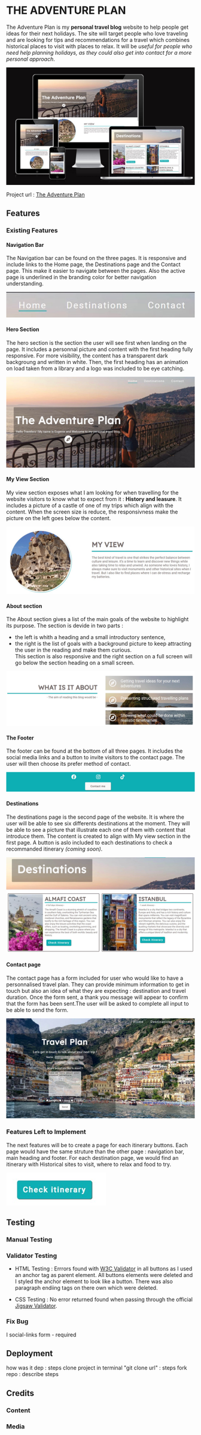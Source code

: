 # THE ADVENTURE PLAN

The Adventure Plan is my **personal travel blog** website to help people get ideas for their next holidays. The site will target people who love traveling and are looking for tips and recommendations for a travel which combines historical places to visit with places to relax. It will be *useful for people who need help planning holidays, as they could also get into contact for a more personal approach*.

![responsive screen sample](assets/images/responsive-screen.jpg)

Project url : [The Adventure Plan](https://shiimymy.github.io/The-Adventure-Plan/)

## Features

### Existing Features

#### Navigation Bar

The Navigation bar can be found on the three pages. It is responsive and include links to the Home page, the Destinations page and the Contact page. This make it easier to navigate between the pages.
Also the active page is underlined in the branding color for better navigation understanding.

![Navigation-bar screenshot](assets/images/navigation-bar.jpg)

#### Hero Section

The hero section is the section the user will see first when landing on the page. It includes a personnal picture and content with the first heading fully responsive.
For more visibility, the content has a transparent dark backgroung and written in white. Then, the first heading has an animation on load taken from a library and a logo was included to be eye catching.

![Hero Section screenshot](assets/images/hero-section.jpg)

#### My View Section

My view section exposes what I am looking for when travelling for the website visitors to know what to expect from it : **History and leasure**. 
It includes a picture of a castle of one of my trips which align with the content. When the screen size is reduce, the responsivness make the picture on the left goes below the content.

![My view section screenshot](assets/images/my-view-section.jpg)

#### About section

The About section gives a list of the main goals of the website to highlight its purpose. The section is devide in two parts : 
- the left is whith a heading and a small introductory sentence,
- the right is the list of goals with a background picture to keep attracting the user in the reading and make them curious.  
This section is also responsive and the right section on a full screen will go below the section heading on a small screen.

![About section screenshot](assets/images/about-section.jpg)

#### The Footer

The footer can be found at the bottom of all three pages. It includes the social media links and a button to invite visitors to the contact page. The user will then choose its prefer method of contact.

![Footer screenshot](assets/images/footer.jpg)

#### Destinations

The destinations page is the second page of the website. It is where the user will be able to see six differents destinations at the moment. They will be able to see a picture that illustrate each one of them with content that introduce them. 
The content is created to align with My view section in the first page. A button is aslo included to each destinations to check a recommanded itinerary *(coming soon)*.

![Destination page screeshot](assets/images/destinations-page.jpg)

#### Contact page

The contact page has a form included for user who would like to have a personnalised travel plan. They can provide minimum information to get in touch but also an idea of what they are expecting : destination and travel duration.
Once the form sent, a thank you message will appear to confirm that the form has been sent.The user will be asked to complete all input to be able to send the form. 

![Contact page screenshot](assets/images/contact-page.jpg)

### Features Left to Implement

The next features will be to create a page for each itinerary buttons. Each page would have the same struture than the other page : navigation bar, main heading and footer. 
For each destination page, we would find an itinerary with Historical sites to visit, where to relax and food to try.

![Check itinenary button screenshot](assets/images/check-buttons.jpg)


## Testing

### Manual Testing 


### Validator Testing

 - HTML Testing : 
  Errrors found with [W3C Validator](https://validator.w3.org/#validate_by_input) in all buttons as I used an anchor tag as parent element. All buttons elements were deleted and I styled the anchor element to look like a button.
  There was also paragraph endiing tags on there own which were deleted.
  
- CSS Testing : 
  No error returned found when passing through the official [Jigsaw Validator](https://jigsaw.w3.org/css-validator/).

### Fix Bug

 I social-links
form - required 

## Deployment

how was it dep : steps
clone project in terminal "git clone url" : steps
fork repo : describe steps 

## Credits


### Content


### Media
